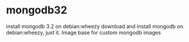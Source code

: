 # mongodb32
install mongodb 3.2 on debian:wheezy
download and install mongodb on debian:wheezy, just it.
Image base for custom mongodb images
